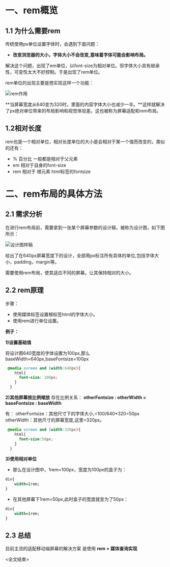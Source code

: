 # 一、rem概览

## 1.1 为什么需要rem

传统使用px单位设置字体时，会遇到下面问题：

- **改变浏览器的大小，字体大小不会改变,意味着字体可能会影响布局。**

解决这个问题，出现了em单位，以font-size为相对单位。但字体大小具有继承性，可变性太大不好控制。于是出现了rem单位。

rem单位的出现主要是想实现这样一个功能：

![rem作用](G:\chuanzhiboke\前端课程(5)--移动端开发\day12-mobile06\自己总结-rem布局\img\rem作用.png)

**当屏幕宽度从640变为320时，里面的内容字体大小也减少一半。**这样就解决了px绝对单位带来的布局影响和视觉体验差。这也被称为屏幕适配和rem布局。

## 1.2相对长度
rem也是一个相对单位，相对长度单位的大小是会相对于某一个值而改变的，类似的还有：

- % 百分比  一般都是相对于父元素
- em 相对于自身的font-size 
- rem 相对于 根元素 html标签的fontsize

# 二、rem布局的具体方法

## 2.1 需求分析

在进行rem布局前，需要拿到一张某个屏幕参数的设计稿，被称为设计图，如下图所示：

![设计图样稿](G:\chuanzhiboke\前端课程(5)--移动端开发\day12-mobile06\自己总结-rem布局\img\设计图样稿.png)

给出了在640px屏幕宽度下的设计，全部用px标注所有具体的单位,包括字体大小，padding，margin等。

需要使用rem布局，使其适应不同的屏幕。让其保持相对的大小。

## 2.2 rem原理
步骤：
- 使用媒体标签设置根标签html的字体大小。
- 使用rem进行单位设置。

**例子：**

**1)设置基础值** 

将设计图640宽度的字体设置为100px,那么baseWidth=640px,baseFontsize=100px

```css
 @media screen and (width:640px){
    html{
      font-size: 100px;
    }
  }

```

**2)其他屏幕按比例缩放**
存在比例关系：
**otherFontsize : otherWidth = baseFontsize : baseWidth**


有：
otherFontsize：其他尺寸下的字体大小,=100/640*320=50px
otherWidth：其他尺寸的屏幕宽度,这里=320px。

```css
 @media screen and (width:320px){
    html{
      font-size:50px;
    }
  }

```

**3)使用相对单位**
- 那么在设计图中，1rem=100px，宽度为100px的盒子为：
```css
div{
    width=1rem;
}
```
- 在其他屏幕下1rem=50px,此时盒子的宽度就变为了50px：
```css
div{
    width=1rem;
}
```

## 2.3 总结

目前主流的适配移动端屏幕的解决方案 是使用 **rem + 媒体查询实现**

<全文结束>